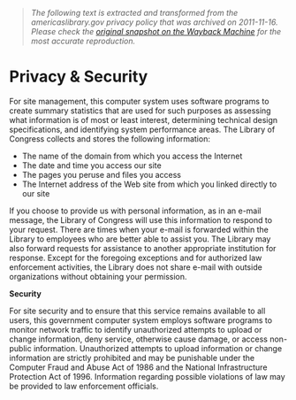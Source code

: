 > *The following text is extracted and transformed from the americaslibrary.gov privacy policy that was archived on 2011-11-16. Please check the [original snapshot on the Wayback Machine](https://web.archive.org/web/20111116134527id_/http%3A//www.americaslibrary.gov/about/privacy.html) for the most accurate reproduction.*

# Privacy & Security

For site management, this computer system uses software programs to create summary statistics that are used for such purposes as assessing what information is of most or least interest, determining technical design specifications, and identifying system performance areas. The Library of Congress collects and stores the following information: 

  * The name of the domain from which you access the Internet 
  * The date and time you access our site 
  * The pages you peruse and files you access 
  * The Internet address of the Web site from which you linked directly to our site 



If you choose to provide us with personal information, as in an e-mail message, the Library of Congress will use this information to respond to your request. There are times when your e-mail is forwarded within the Library to employees who are better able to assist you. The Library may also forward requests for assistance to another appropriate institution for response. Except for the foregoing exceptions and for authorized law enforcement activities, the Library does not share e-mail with outside organizations without obtaining your permission. 

**Security**

For site security and to ensure that this service remains available to all users, this government computer system employs software programs to monitor network traffic to identify unauthorized attempts to upload or change information, deny service, otherwise cause damage, or access non-public information. Unauthorized attempts to upload information or change information are strictly prohibited and may be punishable under the Computer Fraud and Abuse Act of 1986 and the National Infrastructure Protection Act of 1996. Information regarding possible violations of law may be provided to law enforcement officials. 
